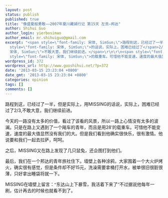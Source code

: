 ```yaml
---
layout: post
status: publish
published: true
title: "像盛夏般勇敢——2007年夏川藏骑行记 第15天 左贡—邦达"
author: Shihui Guo
author_login: yierbosimao
author_email: mr.shihuiguo@gmail.com
excerpt: "<span style=\"font-family: 宋体, SimSun;\">路程到这，已经过了一半，但是实际上，用</span>MISSING<span
  style=\"font-family: 宋体, SimSun;\">的话说，实际上，困难已经过了</span>2/3,<span style=\"font-family:
  宋体, SimSun;\">不敢大意，我们继续前进。</span>\r\n\r\n<span style=\"font-family: 宋体, SimSun;\">今天的一路没有太多的价值，看过了该看的风景，所以一路上心情没有太多的波澜。只是在路上又遇到了一个飚车的青年，而且是用</span>28’<span
  style=\"font-family: 宋体, SimSun;\">的载重车。可惜他不能变速，速度的最大值显然没有我们的大。但是我们看到他确实很快乐，很有激情。他说要和我们一起去拉萨，呵呵。</span>\r\n\r\n"
wordpress_id: 372
wordpress_url: http://www.guoshihui.net/?p=372
date: '2013-03-15 23:23:04 +0800'
date_gmt: '2013-03-15 23:23:04 +0800'
categories: opinion
tags: []
comments: []
---
```

<p><span style="font-family: 宋体, SimSun;">路程到这，已经过了一半，但是实际上，用</span>MISSING<span style="font-family: 宋体, SimSun;">的话说，实际上，困难已经过了</span>2/3,<span style="font-family: 宋体, SimSun;">不敢大意，我们继续前进。</span></p>
<p><span style="font-family: 宋体, SimSun;">今天的一路没有太多的价值，看过了该看的风景，所以一路上心情没有太多的波澜。只是在路上又遇到了一个飚车的青年，而且是用</span>28’<span style="font-family: 宋体, SimSun;">的载重车。可惜他不能变速，速度的最大值显然没有我们的大。但是我们看到他确实很快乐，很有激情。他说要和我们一起去拉萨，呵呵。</span></p>
<p><a id="more"></a><a id="more-372"></a></p>
<p><span style="font-family: 宋体, SimSun;">之后，</span>MISSING<span style="font-family: 宋体, SimSun;">又在路上发现了几只鼠兔，还企图打到他们。</span></p>
<p><span style="font-family: 宋体, SimSun;">最后，我们在一个邦达的青年旅社住下。墙壁上各种涂鸦，大家围着一个大火炉烤火，确实很有感觉，但是条件却不好</span>15<span style="font-family: 宋体, SimSun;">元，洗澡需要拿桶打开水，被单很旧很脏很薄，只好拿出睡袋将就一下。</span></p>
<p>MISSING<span style="font-family: 宋体, SimSun;">在墙壁上留言：“东达山上下暴雪，我活着下来了”不过据说他每年一刷，估计再去的时候也就看不到了。</span></p>
